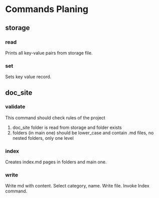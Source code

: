 # Commands Planing

## storage

### read

Prints all key-value pairs from storage file.

### set

Sets key value record.

## doc_site

### validate

This command should check rules of the project

1. doc_site folder is read from storage and folder exists
2. folders (in main one) should be lower_case and contain .md files, no nested folders, only one level

### index

Creates index.md pages in folders and main one.

### write

Write md with content.
Select category, name.
Write file. Invoke Index command.
